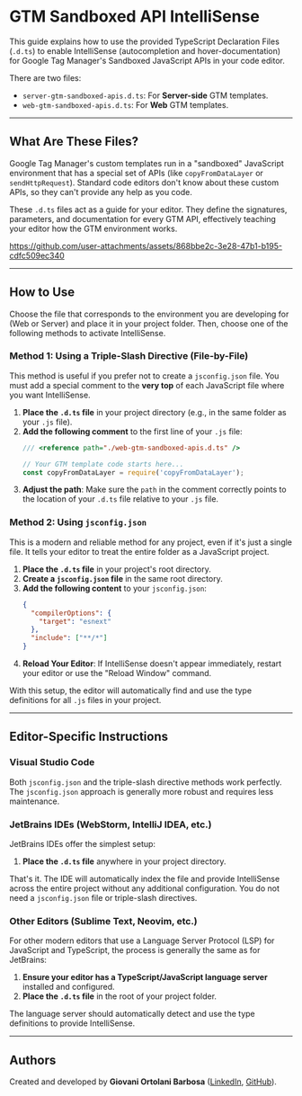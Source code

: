 # GTM Sandboxed API IntelliSense

This guide explains how to use the provided TypeScript Declaration Files (`.d.ts`) to enable IntelliSense (autocompletion and hover-documentation) for Google Tag Manager's Sandboxed JavaScript APIs in your code editor.

There are two files:
- `server-gtm-sandboxed-apis.d.ts`: For **Server-side** GTM templates.
- `web-gtm-sandboxed-apis.d.ts`: For **Web** GTM templates.

---

## What Are These Files?

Google Tag Manager's custom templates run in a "sandboxed" JavaScript environment that has a special set of APIs (like `copyFromDataLayer` or `sendHttpRequest`). Standard code editors don't know about these custom APIs, so they can't provide any help as you code.

These `.d.ts` files act as a guide for your editor. They define the signatures, parameters, and documentation for every GTM API, effectively teaching your editor how the GTM environment works.


https://github.com/user-attachments/assets/868bbe2c-3e28-47b1-b195-cdfc509ec340


---

## How to Use

Choose the file that corresponds to the environment you are developing for (Web or Server) and place it in your project folder. Then, choose one of the following methods to activate IntelliSense.

### Method 1: Using a Triple-Slash Directive (File-by-File)

This method is useful if you prefer not to create a `jsconfig.json` file. You must add a special comment to the **very top** of each JavaScript file where you want IntelliSense.

1.  **Place the `.d.ts` file** in your project directory (e.g., in the same folder as your `.js` file).
2.  **Add the following comment** to the first line of your `.js` file:
    ```javascript
    /// <reference path="./web-gtm-sandboxed-apis.d.ts" />

    // Your GTM template code starts here...
    const copyFromDataLayer = require('copyFromDataLayer');
    ```
3.  **Adjust the path**: Make sure the `path` in the comment correctly points to the location of your `.d.ts` file relative to your `.js` file.

### Method 2: Using `jsconfig.json`

This is a modern and reliable method for any project, even if it's just a single file. It tells your editor to treat the entire folder as a JavaScript project.

1.  **Place the `.d.ts` file** in your project's root directory.
2.  **Create a `jsconfig.json` file** in the same root directory.
3.  **Add the following content** to your `jsconfig.json`:
    ```json
    {
      "compilerOptions": {
        "target": "esnext"
      },
      "include": ["**/*"]
    }
    ```
4.  **Reload Your Editor**: If IntelliSense doesn't appear immediately, restart your editor or use the "Reload Window" command.

With this setup, the editor will automatically find and use the type definitions for all `.js` files in your project.

---

## Editor-Specific Instructions

### Visual Studio Code

Both `jsconfig.json` and the triple-slash directive methods work perfectly. The `jsconfig.json` approach is generally more robust and requires less maintenance.

### JetBrains IDEs (WebStorm, IntelliJ IDEA, etc.)

JetBrains IDEs offer the simplest setup:

1.  **Place the `.d.ts` file** anywhere in your project directory.

That's it. The IDE will automatically index the file and provide IntelliSense across the entire project without any additional configuration. You do not need a `jsconfig.json` file or triple-slash directives.

### Other Editors (Sublime Text, Neovim, etc.)

For other modern editors that use a Language Server Protocol (LSP) for JavaScript and TypeScript, the process is generally the same as for JetBrains:

1.  **Ensure your editor has a TypeScript/JavaScript language server** installed and configured.
2.  **Place the `.d.ts` file** in the root of your project folder.

The language server should automatically detect and use the type definitions to provide IntelliSense.

---

## Authors
Created and developed by **Giovani Ortolani Barbosa** ([LinkedIn](https://linkedin.com/in/giovani-ortolani-barbosa/), [GitHub](https://github.com/giovaniortolani)).
